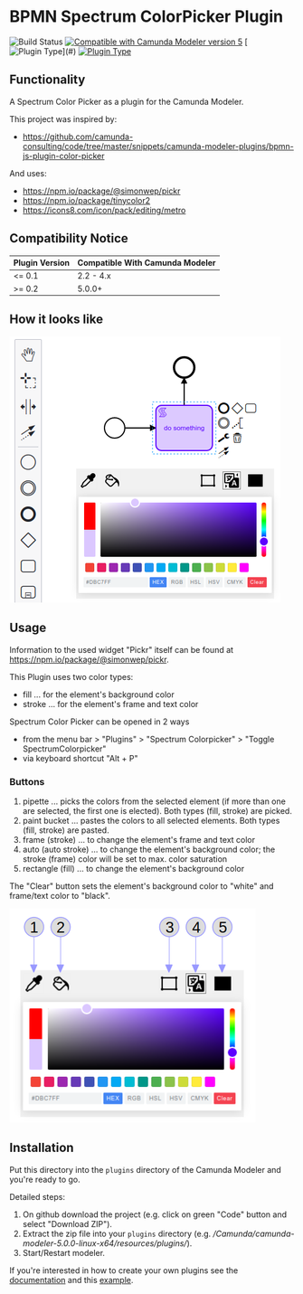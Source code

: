 # BPMN Spectrum ColorPicker Plugin

![Build Status](https://github.com/pinussilvestrus/camunda-modeler-autosave-plugin/workflows/ci/badge.svg) [![Compatible with Camunda Modeler version 5](https://img.shields.io/badge/Modeler_Version-5.0.0+-blue.svg)](#) [![Plugin Type](https://img.shields.io/badge/Plugin_Type-BPMN_(Camunda_Platform_8)-orange.svg)](#) [![Plugin Type](https://img.shields.io/badge/Plugin_Type-BPMN-orange.svg)](#)

## Functionality
A Spectrum Color Picker as a plugin for the Camunda Modeler.

This project was inspired by:
- https://github.com/camunda-consulting/code/tree/master/snippets/camunda-modeler-plugins/bpmn-js-plugin-color-picker

And uses:
- https://npm.io/package/@simonwep/pickr
- https://npm.io/package/tinycolor2
- https://icons8.com/icon/pack/editing/metro

## Compatibility Notice

| Plugin Version | Compatible With Camunda Modeler |
|-|-|
| <= 0.1 | 2.2 - 4.x |
| >= 0.2 | 5.0.0+ |

## How it looks like
![Screenshot](screenshot.png)


## Usage
Information to the used widget "Pickr" itself can be found at https://npm.io/package/@simonwep/pickr.

This Plugin uses two color types:
- fill ... for the element's background color
- stroke ... for the element's frame and text color

Spectrum Color Picker can be opened in 2 ways
- from the menu bar > "Plugins" > "Spectrum Colorpicker" > "Toggle SpectrumColorpicker"
- via keyboard shortcut "Alt + P"


### Buttons
1. pipette ... picks the colors from the selected element (if more than one are selected, the first one is elected). Both types (fill, stroke) are picked.
2. paint bucket ... pastes the colors to all selected elements. Both types (fill, stroke) are pasted.
3. frame (stroke) ... to change the element's frame and text color
4. auto (auto stroke) ... to change the element's background color; the stroke (frame) color will be set to max. color saturation
5. rectangle (fill) ... to change the element's background color

The "Clear" button sets the element's background color to "white" and frame/text color to "black".

![Explanation](detail.png)

## Installation
Put this directory into the `plugins` directory of the Camunda Modeler and you're ready to go.

Detailed steps:
1. On github download the project (e.g. click on green "Code" button and select "Download ZIP").
2. Extract the zip file into your `plugins` directory (e.g. */Camunda/camunda-modeler-5.0.0-linux-x64/resources/plugins/*).
3. Start/Restart modeler.


If you're interested in how to create your own plugins see the [documentation](https://github.com/camunda/camunda-modeler/tree/547-plugins/docs/plugins) and this [example](https://github.com/camunda/camunda-modeler-plugin-example).

